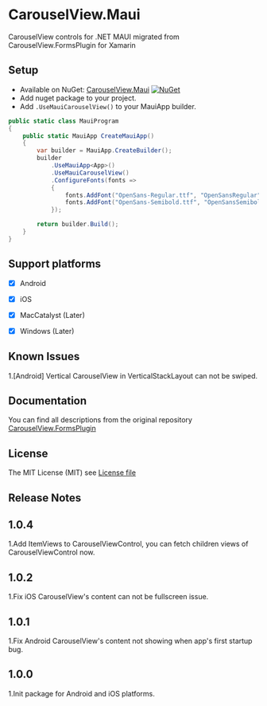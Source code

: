 # CarouselView.Maui

CarouselView controls for .NET MAUI migrated from CarouselView.FormsPlugin for Xamarin


## Setup
* Available on NuGet: [CarouselView.Maui](http://www.nuget.org/packages/CarouselView.Maui) [![NuGet](https://img.shields.io/nuget/v/CarouselView.Maui.svg?label=NuGet)](https://www.nuget.org/packages/CarouselView.Maui)
* Add nuget package to your project.
* Add ```.UseMauiCarouselView()``` to your MauiApp builder.

```csharp
public static class MauiProgram
{
    public static MauiApp CreateMauiApp()
    {
        var builder = MauiApp.CreateBuilder();
        builder
            .UseMauiApp<App>()
            .UseMauiCarouselView()
            .ConfigureFonts(fonts =>
            {
                fonts.AddFont("OpenSans-Regular.ttf", "OpenSansRegular");
                fonts.AddFont("OpenSans-Semibold.ttf", "OpenSansSemibold");
            });

        return builder.Build();
    }
}
```


## Support platforms

- [x] Android      
- [x] iOS          
- [x] MacCatalyst  (Later)
- [x] Windows      (Later)


## Known Issues

1.[Android] Vertical CarouselView in VerticalStackLayout can not be swiped.


## Documentation

You can find all descriptions from the original repository 
[CarouselView.FormsPlugin](https://github.com/alexrainman/CarouselView)


## License
The MIT License (MIT) see [License file](LICENSE)


## Release Notes
## 1.0.4

1.Add ItemViews to CarouselViewControl, you can fetch children views of CarouselViewControl now.

## 1.0.2

1.Fix iOS CarouselView's content can not be fullscreen issue.

## 1.0.1

1.Fix Android CarouselView's content not showing when app's first startup bug.

## 1.0.0

1.Init package for Android and iOS platforms.

